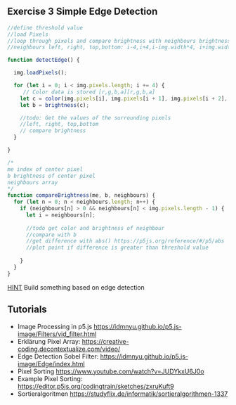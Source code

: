 ## Exercise 3 Simple Edge Detection

```js
//define threshold value
//load Pixels
//loop through pixels and compare brightness with neighbours brightness
//neighbours left, right, top,bottom: i-4,i+4,i-img.width*4, i+img.width*4

function detectEdge() {

  img.loadPixels();

  for (let i = 0; i < img.pixels.length; i += 4) {
     // Color data is stored [r,g,b,a][r,g,b,a]
    let c = color(img.pixels[i], img.pixels[i + 1], img.pixels[i + 2], img.pixels[i + 3]);
    let b = brightness(c);

    //todo: Get the values of the surrounding pixels
    //left, right, top,bottom
    // compare brightness 
  }

}

/*
me index of center pixel
b brightness of center pixel
neighbours array 
*/
function compareBrightness(me, b, neighbours) {
  for (let n = 0; n < neighbours.length; n++) {
    if (neighbours[n] > 0 && neighbours[n] < img.pixels.length - 1) {
      let i = neighbours[n];
      
      //todo get color and brightness of neighbour 
      //compare with b 
      //get difference with abs() https://p5js.org/reference/#/p5/abs
      //plot point if difference is greater than threshold value
  
    }
  }
}

```
<a href="https://editor.p5js.org/hzuellig/sketches/ZxjfOhXMU" target="_blank">HINT</a>
Build something based on edge detection


## Tutorials 
* Image Processing in p5.js https://idmnyu.github.io/p5.js-image/Filters/vid_filter.html
* Erklärung Pixel Array: https://creative-coding.decontextualize.com/video/
* Edge Detection Sobel Filter: https://idmnyu.github.io/p5.js-image/Edge/index.html
* Pixel Sorting https://www.youtube.com/watch?v=JUDYkxU6J0o
* Example Pixel Sorting: https://editor.p5js.org/codingtrain/sketches/zxruKuft9
* Sortieralgoritmen https://studyflix.de/informatik/sortieralgorithmen-1337